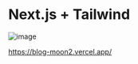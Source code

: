 # Next.js + Tailwind 
![image](https://user-images.githubusercontent.com/73310547/187199209-99c41798-01dc-4420-98aa-19c5fa599e5e.png)

https://blog-moon2.vercel.app/

